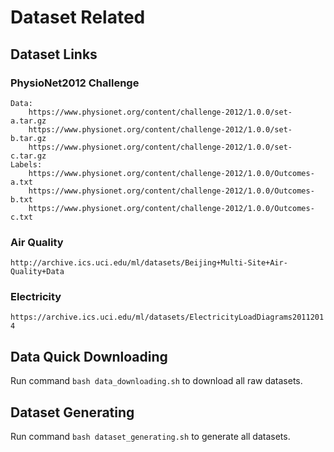 # Dataset Related

## Dataset Links

### PhysioNet2012 Challenge

```
Data:
    https://www.physionet.org/content/challenge-2012/1.0.0/set-a.tar.gz
    https://www.physionet.org/content/challenge-2012/1.0.0/set-b.tar.gz
    https://www.physionet.org/content/challenge-2012/1.0.0/set-c.tar.gz
Labels:
    https://www.physionet.org/content/challenge-2012/1.0.0/Outcomes-a.txt
    https://www.physionet.org/content/challenge-2012/1.0.0/Outcomes-b.txt
    https://www.physionet.org/content/challenge-2012/1.0.0/Outcomes-c.txt
```

### Air Quality

`http://archive.ics.uci.edu/ml/datasets/Beijing+Multi-Site+Air-Quality+Data`

### Electricity

`https://archive.ics.uci.edu/ml/datasets/ElectricityLoadDiagrams20112014`

## Data Quick Downloading

Run command `bash data_downloading.sh` to download all raw datasets.

## Dataset Generating

Run command `bash dataset_generating.sh` to generate all datasets.